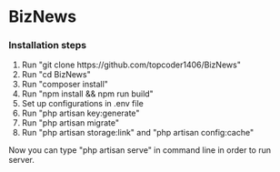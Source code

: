 <h1>BizNews</h1>
<h3>Installation steps</h3>
<ol>
    <li>Run "git clone https://github.com/topcoder1406/BizNews"</li>
    <li>Run "cd BizNews"</li>
    <li>Run "composer install"</li>
    <li>Run "npm install && npm run build"</li>
    <li>Set up configurations in .env file</li>
    <li>Run "php artisan key:generate"</li>
    <li>Run "php artisan migrate"</li>
    <li>Run "php artisan storage:link" and "php artisan config:cache"</li>
</ol>

<p>Now you can type "php artisan serve" in command line in order to run server.</p>
